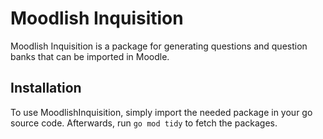 # Moodlish Inquisition
Moodlish Inquisition is a package for generating questions and question banks that can be imported in Moodle.

## Installation
To use MoodlishInquisition, simply import the needed package in your go source code. Afterwards, run `go mod tidy` to fetch the packages.
